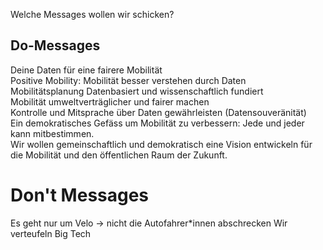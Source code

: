 Welche Messages wollen wir schicken?

## Do-Messages
Deine Daten für eine fairere Mobilität       
Positive Mobility: Mobilität besser verstehen durch Daten        
Mobilitätsplanung Datenbasiert und wissenschaftlich fundiert        
Mobilität umweltverträglicher und fairer machen            
Kontrolle und Mitsprache über Daten gewährleisten (Datensouveränität)        
Ein demokratisches Gefäss um Mobilität zu verbessern: Jede und jeder kann mitbestimmen.          
Wir wollen gemeinschaftlich und demokratisch eine Vision entwickeln für die Mobilität und den öffentlichen Raum der Zukunft.     

# Don't Messages
Es geht nur um Velo -> nicht die Autofahrer*innen abschrecken
Wir verteufeln Big Tech
